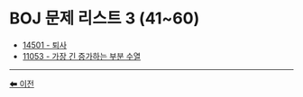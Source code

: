 # BOJ 문제 리스트 3 (41~60)

- [14501 - 퇴사](./14501.md)
- [11053 - 가장 긴 증가하는 부분 수열](./11053.md)

---

[⬅ 이전](../README.md)